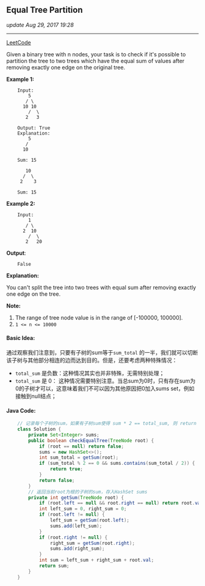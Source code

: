 ## Equal Tree Partition
_update Aug 29, 2017  19:28_

---

[LeetCode](https://leetcode.com/problems/equal-tree-partition/description/)

Given a binary tree with n nodes, your task is to check if it's possible to partition the tree to two trees which have the equal sum of values after removing exactly one edge on the original tree.

**Example 1:**

        Input:     
            5
           / \
          10 10
            /  \
           2   3
        
        Output: True
        Explanation: 
            5
           / 
          10
              
        Sum: 15
        
           10
          /  \
         2    3
        
        Sum: 15
**Example 2:**

        Input:     
            1
           / \
          2  10
            /  \
           2   20

**Output**: 

        False

**Explanation:** 

You can't split the tree into two trees with equal sum after removing exactly one edge on the tree.

**Note:**

1. The range of tree node value is in the range of [-100000, 100000].
2. `1 <= n <= 10000`

#### Basic Idea:

通过观察我们注意到，只要有子树的sum等于`sum_total` 的一半，我们就可以切断该子树与其他部分相连的边而达到目的。但是，还要考虑两种特殊情况：

* `total_sum` 是负数：这种情况其实也并非特殊，无需特别处理；
* `total_sum` 是 0： 这种情况需要特别注意。当总sum为0时，只有存在sum为0的子树才可以，这意味着我们不可以因为其他原因把0加入sums set，例如接触到null结点；

#### Java Code:

```java
    // 记录每个子树的sum，如果有子树sum使得 sum * 2 == total_sum, 则 return True
    class Solution {
        private Set<Integer> sums;
        public boolean checkEqualTree(TreeNode root) {
            if (root == null) return false;
            sums = new HashSet<>();
            int sum_total = getSum(root);
            if (sum_total % 2 == 0 && sums.contains(sum_total / 2)) {
                return true;
            }
            return false;
        }
        // 返回当前root为根的子树的sum，存入HashSet sums
        private int getSum(TreeNode root) {
            if (root.left == null && root.right == null) return root.val;
            int left_sum = 0, right_sum = 0;
            if (root.left != null) {
                left_sum = getSum(root.left);
                sums.add(left_sum);
            }
            if (root.right != null) {
                right_sum = getSum(root.right);
                sums.add(right_sum);
            }
            int sum = left_sum + right_sum + root.val;
            return sum;
        }
    }
```



